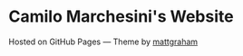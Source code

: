 # Camilo Marchesini's Website

Hosted on GitHub Pages — Theme by [mattgraham](https://twitter.com/mattgraham)
